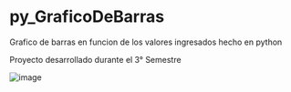 # py_GraficoDeBarras
Grafico de barras en funcion de los valores ingresados hecho en python

Proyecto desarrollado durante el 3° Semestre

![image](https://user-images.githubusercontent.com/50786070/174671958-48245edc-862d-4c7d-a319-17479d48529c.png)
